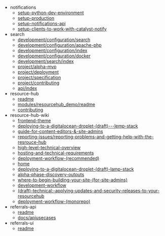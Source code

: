 - notifications
  - [setup-python-dev-environment](notifications/setup-python-dev-environment)
  - [setup-production](notifications/setup-production)
  - [setup-notifications-api](notifications/setup-notifications-api)
  - [setup-clients-to-work-with-catalyst-notify](notifications/setup-clients-to-work-with-catalyst-notify)
- search
  - [development/configuration/search](search/development/configuration/search)
  - [development/configuration/apache-php](search/development/configuration/apache-php)
  - [development/configuration/index](search/development/configuration/index)
  - [development/configuration/docker](search/development/configuration/docker)
  - [development/search/index](search/development/search/index)
  - [project/alpha-mvp](search/project/alpha-mvp)
  - [project/deployment](search/project/deployment)
  - [project/specification](search/project/specification)
  - [project/contributing](search/project/contributing)
  - [api/index](search/api/index)
- resource-hub
  - [readme](resource-hub/readme)
  - [modules/resourcehub_demo/readme](resource-hub/modules/resourcehub_demo/readme)
  - [contributing](resource-hub/contributing)
- resource-hub-wiki
  - [frontend-theme](resource-hub-wiki/frontend-theme)
  - [deploying-to-a-digitalocean-droplet-(draft)---lemp-stack](resource-hub-wiki/deploying-to-a-digitalocean-droplet-(draft)---lemp-stack)
  - [guide-for-content-editors-&-site-admins](resource-hub-wiki/guide-for-content-editors-&-site-admins)
  - [reporting-issues/reporting-problems-and-getting-help-with-the-resrouce-hub](resource-hub-wiki/reporting-issues/reporting-problems-and-getting-help-with-the-resrouce-hub)
  - [high-level-technical-overview](resource-hub-wiki/high-level-technical-overview)
  - [hosting-and-technical-requirements](resource-hub-wiki/hosting-and-technical-requirements)
  - [deployment-workflow-(recommended)](resource-hub-wiki/deployment-workflow-(recommended))
  - [home](resource-hub-wiki/home)
  - [deploying-to-a-digitalocean-droplet-(draft)-lamp-stack](resource-hub-wiki/deploying-to-a-digitalocean-droplet-(draft)-lamp-stack)
  - [alpha-phase-discovery-outputs](resource-hub-wiki/alpha-phase-discovery-outputs)
  - [where-to-begin-building-your-site-(for-site-admins)](resource-hub-wiki/where-to-begin-building-your-site-(for-site-admins))
  - [development-workflow](resource-hub-wiki/development-workflow)
  - [(draft)-technical:-applying-updates-and-security-releases-to-your-resourcehub](resource-hub-wiki/(draft)-technical:-applying-updates-and-security-releases-to-your-resourcehub)
  - [deployment-workflow-(monorepo)](resource-hub-wiki/deployment-workflow-(monorepo))
- referrals-api
  - [readme](referrals-api/readme)
  - [docs/apiusecases](referrals-api/docs/apiusecases)
- referrals-ui
  - [readme](referrals-ui/readme)
